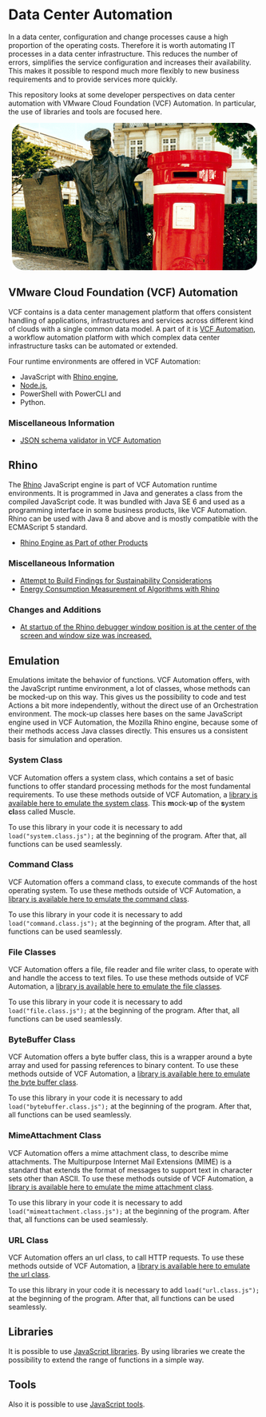 # Data Center Automation

In a data center, configuration and change processes cause a high proportion of the operating costs. Therefore it is worth automating IT processes in a data center infrastructure. This reduces the number of errors, simplifies the service configuration and increases their availability. This makes it possible to respond much more flexibly to new business requirements and to provide services more quickly.

This repository looks at some developer perspectives on data center automation with VMware Cloud Foundation (VCF) Automation. In particular, the use of libraries and tools are focused here.

<p align="center"><img src="images/newspaperSeller.png"></p>

## VMware Cloud Foundation (VCF) Automation

VCF contains is a data center management platform that offers consistent handling of applications, infrastructures and services across different kind of clouds with a single common data model. A part of it is [VCF Automation](https://www.vmware.com/products/cloud-infrastructure/cloud-foundation-automation), a workflow automation platform with which complex data center infrastructure tasks can be automated or extended.

Four runtime environments are offered in VCF Automation:
* JavaScript with [Rhino engine](https://github.com/mozilla/rhino/),
* [Node.js](https://nodejs.org),
* PowerShell with PowerCLI and
* Python.

### Miscellaneous Information

* [JSON schema validator in VCF Automation](https://github.com/mozilla/rhino/discussions/1466)

## Rhino

The [Rhino](https://github.com/mozilla/rhino) JavaScript engine is part of VCF Automation runtime environments. It is programmed in Java and generates a class from the compiled JavaScript code. It was bundled with Java SE 6 and used as a programming interface in some business products, like VCF Automation. Rhino can be used with Java 8 and above and is mostly compatible with the ECMAScript 5 standard.

* [Rhino Engine as Part of other Products](https://github.com/mozilla/rhino/discussions/1425)

### Miscellaneous Information

* [Attempt to Build Findings for Sustainability Considerations](https://github.com/orgs/Green-Software-Foundation/discussions/142)
* [Energy Consumption Measurement of Algorithms with Rhino](https://github.com/mozilla/rhino/discussions/1455)

### Changes and Additions

* [At startup of the Rhino debugger window position is at the center of the screen and window size was increased.](https://github.com/StSchnell/Data-Center-Automation/blob/main/org/mozilla/javascript/tools/debugger/Main.java)

## Emulation

Emulations imitate the behavior of functions. VCF Automation offers, with the JavaScript runtime environment, a lot of classes, whose methods can be mocked-up on this way. This gives us the possibility to code and test Actions a bit more independently, without the direct use of an Orchestration environment. The mock-up classes here bases on the same JavaScript engine used in VCF Automation, the Mozilla Rhino engine, because some of their methods access Java classes directly. This ensures us a consistent basis for simulation and operation.

### System Class

VCF Automation offers a system class, which contains a set of basic functions to offer standard processing methods for the most fundamental requirements. To use these methods outside of VCF Automation, a [library is available here to emulate the system class](https://github.com/StSchnell/Data-Center-Automation/blob/main/system.class.js). This **m**ock-**u**p of the **s**ystem **cl**ass called Muscle. 

To use this library in your code it is necessary to add `load("system.class.js");` at the beginning of the program. After that, all functions can be used seamlessly.

### Command Class

VCF Automation offers a command class, to execute commands of the host operating system. To use these methods outside of VCF Automation, a [library is available here to emulate the command class](https://github.com/StSchnell/Data-Center-Automation/blob/main/command.class.js).

To use this library in your code it is necessary to add `load("command.class.js");` at the beginning of the program. After that, all functions can be used seamlessly.

### File Classes

VCF Automation offers a file, file reader and file writer class, to operate with and handle the access to text files. To use these methods outside of VCF Automation, a [library is available here to emulate the file classes](https://github.com/StSchnell/Data-Center-Automation/blob/main/file.class.js).

To use this library in your code it is necessary to add `load("file.class.js");` at the beginning of the program. After that, all functions can be used seamlessly.

### ByteBuffer Class

VCF Automation offers a byte buffer class, this is a wrapper around a byte array and used for passing references to binary content. To use these methods outside of VCF Automation, a [library is available here to emulate the byte buffer class](https://github.com/StSchnell/Data-Center-Automation/blob/main/bytebuffer.class.js).

To use this library in your code it is necessary to add `load("bytebuffer.class.js");` at the beginning of the program. After that, all functions can be used seamlessly.

### MimeAttachment Class

VCF Automation offers a mime attachment class, to describe mime attachments. The Multipurpose Internet Mail Extensions (MIME) is a standard that extends the format of messages to support text in character sets other than ASCII. To use these methods outside of VCF Automation, a [library is available here to emulate the mime attachment class](https://github.com/StSchnell/Data-Center-Automation/blob/main/mimeattachment.class.js).

To use this library in your code it is necessary to add `load("mimeattachment.class.js");` at the beginning of the program. After that, all functions can be used seamlessly.

### URL Class

VCF Automation offers an url class, to call HTTP requests. To use these methods outside of VCF Automation, a [library is available here to emulate the url class](https://github.com/StSchnell/Data-Center-Automation/blob/main/url.class.js).

To use this library in your code it is necessary to add `load("url.class.js");` at the beginning of the program. After that, all functions can be used seamlessly.

## Libraries

It is possible to use [JavaScript libraries](JavaScriptLibraries.md). By using libraries we create the possibility to extend the range of functions in a simple way.

## Tools

Also it is possible to use [JavaScript tools](JavaScriptTools.md).
